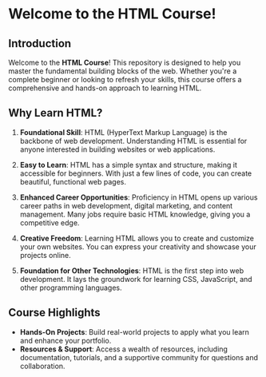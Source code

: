 # Welcome to the HTML Course!
## Introduction

Welcome to the **HTML Course**! This repository is designed to help you master the fundamental building blocks of the web. Whether you're a complete beginner or looking to refresh your skills, this course offers a comprehensive and hands-on approach to learning HTML.

## Why Learn HTML?

1. **Foundational Skill**: HTML (HyperText Markup Language) is the backbone of web development. Understanding HTML is essential for anyone interested in building websites or web applications.

2. **Easy to Learn**: HTML has a simple syntax and structure, making it accessible for beginners. With just a few lines of code, you can create beautiful, functional web pages.

3. **Enhanced Career Opportunities**: Proficiency in HTML opens up various career paths in web development, digital marketing, and content management. Many jobs require basic HTML knowledge, giving you a competitive edge.

4. **Creative Freedom**: Learning HTML allows you to create and customize your own websites. You can express your creativity and showcase your projects online.

5. **Foundation for Other Technologies**: HTML is the first step into web development. It lays the groundwork for learning CSS, JavaScript, and other programming languages.

## Course Highlights

- **Hands-On Projects**: Build real-world projects to apply what you learn and enhance your portfolio.
- **Resources & Support**: Access a wealth of resources, including documentation, tutorials, and a supportive community for questions and collaboration.
